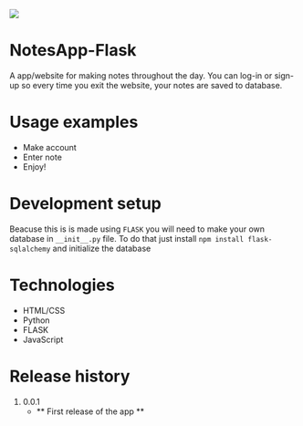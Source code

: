 ![](https://media.giphy.com/media/62sukcMgqdQdOhlpKB/giphy.gif)

# NotesApp-Flask

A app/website for making notes throughout the day. You can log-in or sign-up so every time you exit the website, your notes are saved to database. 

# Usage examples
* Make account
* Enter note
* Enjoy!

# Development setup 

Beacuse this is is made using `FLASK` you will need to make your own database in `__init__.py` file. To do that just install `npm install flask-sqlalchemy` and initialize the database

# Technologies 

* HTML/CSS
* Python
* FLASK
* JavaScript

# Release history

1. 0.0.1 
   - ** First release of the app **
 
 
